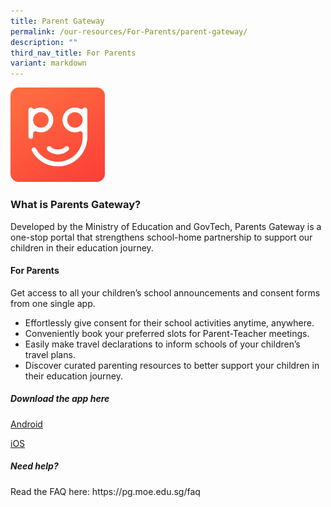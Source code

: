 ```yaml
---
title: Parent Gateway
permalink: /our-resources/For-Parents/parent-gateway/
description: ""
third_nav_title: For Parents
variant: markdown
---
```

<img src="/images/For%20Parents/2022_parents_gateway_logo.png" style="width:30%">

<h3>What is Parents Gateway?</h3>

Developed by the Ministry of Education and GovTech, Parents Gateway is a one-stop portal that strengthens school-home partnership to support our children in their education journey.

<h4>For Parents</h4>

Get access to all your children’s school announcements and consent forms from one single app.

*   Effortlessly give consent for their school activities anytime, anywhere.
*   Conveniently book your preferred slots for Parent-Teacher meetings.
*   Easily make travel declarations to inform schools of your children’s travel plans.
*   Discover curated parenting resources to better support your children in their education journey.

<h5>Download the app here</h5>

[Android](https://play.google.com/store/apps/details?id=com.moe.pgp&amp;hl=en_SG&amp;gl=US&amp;pli=1)

[iOS](https://apps.apple.com/sg/app/parents-gateway/id1267198708)

<h5>Need help?</h5>
Read the FAQ here: https://pg.moe.edu.sg/faq